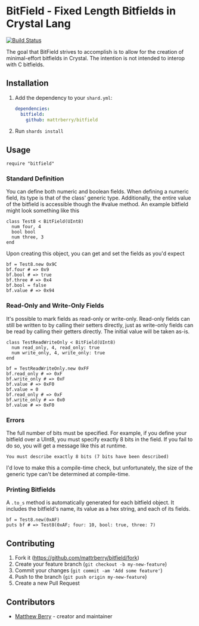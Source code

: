 # BitField - Fixed Length Bitfields in Crystal Lang

[![Build Status](https://travis-ci.org/mattrberry/bitfield.svg?branch=master)](https://travis-ci.org/mattrberry/bitfield)


The goal that BitField strives to accomplish is to allow for the creation of minimal-effort bitfields in Crystal. The intention is not intended to interop with C bitfields.

## Installation

1. Add the dependency to your `shard.yml`:

   ```yaml
   dependencies:
     bitfield:
       github: mattrberry/bitfield
   ```

2. Run `shards install`

## Usage

```crystal
require "bitfield"
```

### Standard Definition

You can define both numeric and boolean fields. When defining a numeric field, its type is that of the class' generic type. Additionally, the entire value of the bitfield is accessible though the #value method. An example bitfield might look something like this

```crystal
class Test8 < BitField(UInt8)
  num four, 4
  bool bool
  num three, 3
end
```

Upon creating this object, you can get and set the fields as you'd expect

```crystal
bf = Test8.new 0x9C
bf.four # => 0x9
bf.bool # => true
bf.three # => 0x4
bf.bool = false
bf.value # => 0x94
```

### Read-Only and Write-Only Fields

It's possible to mark fields as read-only or write-only. Read-only fields can still be written to by calling their setters directly, just as write-only fields can be read by calling their getters directly. The initial value will be taken as-is.

```crystal
class TestReadWriteOnly < BitField(UInt8)
  num read_only, 4, read_only: true
  num write_only, 4, write_only: true
end
```

```crystal
bf = TestReadWriteOnly.new 0xFF
bf.read_only # => 0xF
bf.write_only # => 0xF
bf.value # => 0xF0
bf.value = 0
bf.read_only # => 0xF
bf.write_only # => 0x0
bf.value # => 0xF0
```

### Errors

The full number of bits must be specified. For example, if you define your bitfield over a UInt8, you must specify exactly 8 bits in the field. If you fail to do so, you will get a message like this at runtime.

```
You must describe exactly 8 bits (7 bits have been described)
```

I'd love to make this a compile-time check, but unfortunately, the size of the generic type can't be determined at compile-time.

### Printing Bitfields

A `.to_s` method is automatically generated for each bitfield object. It includes the bitfield's name, its value as a hex string, and each of its fields.

```crystal
bf = Test8.new(0xAF)
puts bf # => Test8(0xAF; four: 10, bool: true, three: 7)
```

## Contributing

1. Fork it (<https://github.com/mattrberry/bitfield/fork>)
2. Create your feature branch (`git checkout -b my-new-feature`)
3. Commit your changes (`git commit -am 'Add some feature'`)
4. Push to the branch (`git push origin my-new-feature`)
5. Create a new Pull Request

## Contributors

- [Matthew Berry](https://github.com/mattrberry) - creator and maintainer
